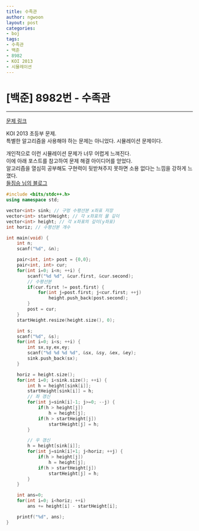 ```yaml
---
title: 수족관
author: ngwoon
layout: post
categories:
- boj
tags:
- 수족관
- 백준
- 8982
- KOI 2013
- 시뮬레이션
---
```


# [백준] 8982번 - 수족관
- - -

[문제 링크](https://www.acmicpc.net/problem/8982)

KOI 2013 초등부 문제.<br/>
특별한 알고리즘을 사용해야 하는 문제는 아니었다. 시뮬레이션 문제이다.

개인적으로 이런 시뮬레이션 문제가 너무 어렵게 느껴진다.<br/>
이에 아래 포스트를 참고하여 문제 해결 아이디어를 얻었다.<br/>
알고리즘을 열심히 공부해도 구현력이 뒷받쳐주지 못하면 소용 없다는 느낌을 강하게 느꼈다.<br/>
[들짐승 님의 블로그](https://fieldanimal.tistory.com/9)

```cpp
#include <bits/stdc++.h>
using namespace std;

vector<int> sink; // 구멍 수평선분 x좌표 저장
vector<int> startHeight; // 각 x좌표의 물 깊이
vector<int> height; // 각 x좌표의 깊이(y좌표)
int horiz; // 수평선분 개수

int main(void) {
    int n;
    scanf("%d", &n);

    pair<int, int> post = {0,0};
    pair<int, int> cur;
    for(int i=0; i<n; ++i) {
        scanf("%d %d", &cur.first, &cur.second);
        // 수평선분
        if(cur.first != post.first) {
            for(int j=post.first; j<cur.first; ++j)
                height.push_back(post.second);
        }
        post = cur;
    }
    startHeight.resize(height.size(), 0);

    int s;
    scanf("%d", &s);
    for(int i=0; i<s; ++i) {
        int sx,sy,ex,ey;
        scanf("%d %d %d %d", &sx, &sy, &ex, &ey);
        sink.push_back(sx);
    }

    horiz = height.size();
    for(int i=0; i<sink.size(); ++i) {
        int h = height[sink[i]];
        startHeight[sink[i]] = h;
        // 좌 갱신
        for(int j=sink[i]-1; j>=0; --j) {
            if(h > height[j])
                h = height[j];
            if(h > startHeight[j])
                startHeight[j] = h;
        }

        // 우 갱신
        h = height[sink[i]];    
        for(int j=sink[i]+1; j<horiz; ++j) {
            if(h > height[j])
                h = height[j];
            if(h > startHeight[j])
                startHeight[j] = h;
        }
    }

    int ans=0;
    for(int i=0; i<horiz; ++i)
        ans += height[i] - startHeight[i];

    printf("%d", ans);
}
```